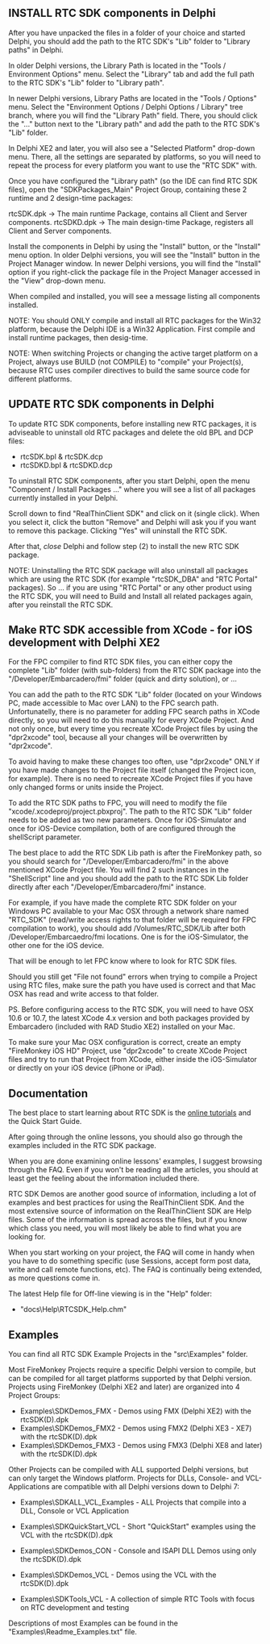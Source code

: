 

INSTALL RTC SDK components in Delphi
--------------------------------

After you have unpacked the files in a folder of your choice and started Delphi,
you should add the path to the RTC SDK's "Lib" folder to "Library paths" in Delphi.

In older Delphi versions, the Library Path is located in the "Tools / Environment Options" menu.
Select the "Library" tab and add the full path to the RTC SDK's "Lib" folder to "Library path".

In newer Delphi versions, Library Paths are located in the "Tools / Options" menu. 
Select the "Environment Options / Delphi Options / Library" tree branch, where you will 
find the "Library Path" field. There, you should click the "..." button next to 
the "Library path" and add the path to the RTC SDK's "Lib" folder.

In Delphi XE2 and later, you will also see a "Selected Platform" drop-down menu. 
There, all the settings are separated by platforms, so you  will need to 
repeat the process for every platform you want to use the "RTC SDK" with.

Once you have configured the "Library path" (so the IDE can find RTC SDK files), open the
"SDKPackages_Main" Project Group, containing these 2 runtime and 2 design-time packages:

  rtcSDK.dpk       -> The main runtime Package, contains all Client and Server components. 
  rtcSDKD.dpk      -> The main design-time Package, registers all Client and Server components.

Install the components in Delphi by using the "Install" button, or the "Install" menu option.
In older Delphi versions, you will see the "Install" button in the Project Manager window.
In newer Delphi versions, you will find the "Install" option if you right-click the package
file in the Project Manager accessed in the "View" drop-down menu.

When compiled and installed, you will see a message listing all components installed.

NOTE: You should ONLY compile and install all RTC packages for the Win32 platform, because the 
Delphi IDE is a Win32 Application. First compile and install runtime packages, then desig-time.

NOTE: When switching Projects or changing the active target platform on a Project, 
always use BUILD (not COMPILE) to "compile" your Project(s), because RTC uses 
compiler directives to build the same source code for different platforms.



UPDATE RTC SDK components in Delphi
-------------------------------

To update RTC SDK components, before installing new RTC packages, it is 
adviseable to uninstall old RTC packages and delete the old BPL and DCP files:

  - rtcSDK.bpl & rtcSDK.dcp
  - rtcSDKD.bpl & rtcSDKD.dcp

To uninstall RTC SDK components, after you start Delphi, 
open the menu "Component / Install Packages ..." where you 
will see a list of all packages currently installed in your Delphi. 

Scroll down to find "RealThinClient SDK" and click on it (single click). 
When you select it, click the button "Remove" and Delphi will ask you 
if you want to remove this package. Clicking "Yes" will uninstall the RTC SDK.

After that, *close* Delphi and follow step (2) to install the new RTC SDK package.

NOTE: Uninstalling the RTC SDK package will also uninstall all packages which 
are using the RTC SDK (for example "rtcSDK_DBA" and "RTC Portal" packages). 
So ... if you are using "RTC Portal" or any other product using the RTC SDK, you will 
need to Build and Install all related packages again, after you reinstall the RTC SDK.



Make RTC SDK accessible from XCode - for iOS development with Delphi XE2
-------------------------------

For the FPC compiler to find RTC SDK files, you can either copy the complete "Lib" folder (with sub-folders)
from the RTC SDK package into the "/Developer/Embarcadero/fmi" folder (quick and dirty solution), or ... 

You can add the path to the RTC SDK "Lib" folder (located on your Windows PC, made accessible to Mac over LAN) 
to the FPC search path. Unfortunatelly, there  is no parameter for adding FPC search paths in XCode directly, 
so you will need to do this manually for every XCode Project. And not only once, but every time you recreate 
XCode Project files by using the "dpr2xcode" tool, because all your changes will be overwritten by "dpr2xcode". 

To avoid having to make these changes too often, use "dpr2xcode" ONLY if you have made changes to the Project 
file itself (changed the Project icon, for example). There is no need to recreate XCode Project files if you 
have only changed forms or units inside the Project.

To add the RTC SDK paths to FPC, you will need to modify the file "xcode/<ProjectName>.xcodeproj/project.pbxproj". 
The path to the RTC SDK "Lib" folder needs to be added as two new parameters. Once for iOS-Simulator and 
once for iOS-Device compilation, both of are configured through the shellScript parameter.

The best place to add the RTC SDK Lib path is after the FireMonkey path, so you should search for
"/Developer/Embarcadero/fmi" in the above mentioned XCode Project file. You will find 2 such 
instances in the "ShellScript" line and you should add the path to the RTC SDK Lib folder directly 
after each "/Developer/Embarcadero/fmi" instance.

For example, if you have made the complete RTC SDK folder on your Windows PC available to your Mac OSX 
through a network share named "RTC_SDK" (read/write access rights to that folder will be required for FPC 
compilation to work), you should add /Volumes/RTC_SDK/Lib after both /Developer/Embarcaedro/fmi locations. 
One is for the iOS-Simulator, the other one for the iOS device. 

That will be enough to let FPC know where to look for RTC SDK files.

Should you still get "File not found" errors when trying to compile a Project using RTC files, 
make sure the path you have used is correct and that Mac OSX has read and write access to that folder.

PS. Before configuring access to the RTC SDK, you will need to have OSX 10.6 or 10.7, the latest XCode 4.x 
version and both packages provided by Embarcadero (included with RAD Studio XE2) installed on your Mac. 

To make sure your Mac OSX configuration is correct, create an empty "FireMonkey iOS HD" Project, 
use "dpr2xcode" to create XCode Project files and try to run that Project from XCode,
either inside the iOS-Simulator or directly on your iOS device (iPhone or iPad).



Documentation
-------------

The best place to start learning about RTC SDK is the [online tutorials]( https://rtc.teppi.net/classroom/ ) and the Quick Start Guide.

After going through the online lessons, you should also go through the  examples included in the RTC SDK package. 

When you are done examining online lessons' examples, I suggest browsing through the FAQ. Even if you won't
be reading all the articles, you should at least get the feeling about the information included there.

RTC SDK Demos are another good source of information, including a lot of examples and best practices 
for using the RealThinClient SDK. And the most extensive source of information on the RealThinClient SDK 
are Help files. Some of the information is spread across the files, but if you know which class you need, 
you will most likely be able to find what you are looking for.

When you start working on your project, the FAQ will come in handy when you have to do something 
specific (use Sessions, accept form post data, write and call remote functions, etc). The FAQ is 
continually being extended, as more questions come in.

The latest Help file for Off-line viewing is in the "Help" folder:
- "docs\Help\RTCSDK_Help.chm"



## Examples

You can find all RTC SDK Example Projects in the "src\Examples" folder.

Most FireMonkey Projects require a specific Delphi version to compile,
but can be compiled for all target platforms supported by that Delphi version.
Projects using FireMonkey (Delphi XE2 and later) are organized into 4 Project Groups:

  * Examples\SDKDemos_FMX - Demos using FMX (Delphi XE2) with the rtcSDK(D).dpk
  * Examples\SDKDemos_FMX2 - Demos using FMX2 (Delphi XE3 - XE7) with the rtcSDK(D).dpk
  * Examples\SDKDemos_FMX3 - Demos using FMX3 (Delphi XE8 and later) with the rtcSDK(D).dpk

Other Projects can be compiled with ALL supported Delphi versions, but can only target the Windows platform.
Projects for DLLs, Console- and VCL-Applications are compatible with all Delphi versions down to Delphi 7:

  * Examples\SDKALL_VCL_Examples - ALL Projects that compile into a DLL, Console or VCL Application
  
  * Examples\SDKQuickStart_VCL - Short "QuickStart" examples using the VCL with the rtcSDK(D).dpk
  * Examples\SDKDemos_CON - Console and ISAPI DLL Demos using only the rtcSDK(D).dpk
  * Examples\SDKDemos_VCL - Demos using the VCL with the rtcSDK(D).dpk
  * Examples\SDKTools_VCL - A collection of simple RTC Tools with focus on RTC development and testing

Descriptions of most Examples can be found in the "Examples\Readme_Examples.txt" file.